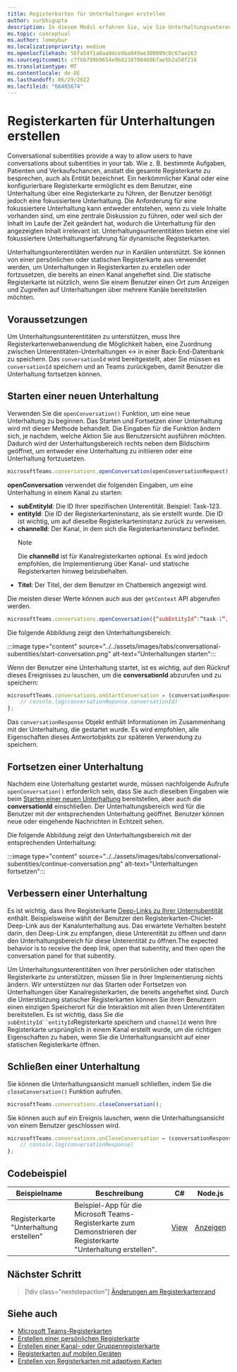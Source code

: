 ```yaml
---
title: Registerkarten für Unterhaltungen erstellen
author: surbhigupta
description: In diesem Modul erfahren Sie, wie Sie Unterhaltungsunterentitätschats für Ihre Kanalregisterkarten erstellen und Unterhaltungen mithilfe von Codebeispielen verwalten.
ms.topic: conceptual
ms.author: lomeybur
ms.localizationpriority: medium
ms.openlocfilehash: 56fa54f1a8aa9dce9ba049ae300099c0c67ae263
ms.sourcegitcommit: c7fbb789b9654e9b8238700460b7ae5b2a58f216
ms.translationtype: MT
ms.contentlocale: de-DE
ms.lasthandoff: 06/29/2022
ms.locfileid: "66485674"
---
```

# <a name="create-conversational-tabs"></a>Registerkarten für Unterhaltungen erstellen

Conversational subentities provide a way to allow users to have conversations about subentities in your tab. Wie z. B. bestimmte Aufgaben, Patienten und Verkaufschancen, anstatt die gesamte Registerkarte zu besprechen, auch als Entität bezeichnet. Ein herkömmlicher Kanal oder eine konfigurierbare Registerkarte ermöglicht es dem Benutzer, eine Unterhaltung über eine Registerkarte zu führen, der Benutzer benötigt jedoch eine fokussiertere Unterhaltung. Die Anforderung für eine fokussiertere Unterhaltung kann entweder entstehen, wenn zu viele Inhalte vorhanden sind, um eine zentrale Diskussion zu führen, oder weil sich der Inhalt im Laufe der Zeit geändert hat, wodurch die Unterhaltung für den angezeigten Inhalt irrelevant ist. Unterhaltungsunterentitäten bieten eine viel fokussiertere Unterhaltungserfahrung für dynamische Registerkarten.

Unterhaltungsunterentitäten werden nur in Kanälen unterstützt. Sie können von einer persönlichen oder statischen Registerkarte aus verwendet werden, um Unterhaltungen in Registerkarten zu erstellen oder fortzusetzen, die bereits an einen Kanal angeheftet sind. Die statische Registerkarte ist nützlich, wenn Sie einem Benutzer einen Ort zum Anzeigen und Zugreifen auf Unterhaltungen über mehrere Kanäle bereitstellen möchten.

## <a name="prerequisites"></a>Voraussetzungen

Um Unterhaltungsunterentitäten zu unterstützen, muss Ihre Registerkartenwebanwendung die Möglichkeit haben, eine Zuordnung zwischen Unterentitäten-Unterhaltungen ↔ in einer Back-End-Datenbank zu speichern. Das `conversationId` wird bereitgestellt, aber Sie müssen es `conversationId` speichern und an Teams zurückgeben, damit Benutzer die Unterhaltung fortsetzen können.

## <a name="start-a-new-conversation"></a>Starten einer neuen Unterhaltung

Verwenden Sie die `openConversation()` Funktion, um eine neue Unterhaltung zu beginnen. Das Starten und Fortsetzen einer Unterhaltung wird mit dieser Methode behandelt. Die Eingaben für die Funktion ändern sich, je nachdem, welche Aktion Sie aus Benutzersicht ausführen möchten. Dadurch wird der Unterhaltungsbereich rechts neben dem Bildschirm geöffnet, um entweder eine Unterhaltung zu initiieren oder eine Unterhaltung fortzusetzen.

``` javascript
microsoftTeams.conversations.openConversation(openConversationRequest);
```

**openConversation** verwendet die folgenden Eingaben, um eine Unterhaltung in einem Kanal zu starten:

* **subEntityId**: Die ID Ihrer spezifischen Unterentität. Beispiel: Task-123.
* **entityId**: Die ID der Registerkarteninstanz, als sie erstellt wurde. Die ID ist wichtig, um auf dieselbe Registerkarteninstanz zurück zu verweisen.
* **channelId**: Der Kanal, in dem sich die Registerkarteninstanz befindet.
   > [!NOTE]
   > Die **channelId** ist für Kanalregisterkarten optional. Es wird jedoch empfohlen, die Implementierung über Kanal- und statische Registerkarten hinweg beizubehalten.
* **Titel**: Der Titel, der dem Benutzer im Chatbereich angezeigt wird.

Die meisten dieser Werte können auch aus der `getContext` API abgerufen werden.

```javascript
microsoftTeams.conversations.openConversation({“subEntityId”:”task-1”, “entityId”: “tabInstanceId-1”, “channelId”: ”19:baa6e71f65b948d189bf5c892baa8e5a@thread.skype”, “title”: "Task Title”});
```

Die folgende Abbildung zeigt den Unterhaltungsbereich:

:::image type="content" source="../../assets/images/tabs/conversational-subentities/start-conversation.png" alt-text="Unterhaltungen starten":::

Wenn der Benutzer eine Unterhaltung startet, ist es wichtig, auf den Rückruf dieses Ereignisses zu lauschen, um die **conversationId** abzurufen und zu speichern:

```javascript
microsoftTeams.conversations.onStartConversation = (conversationResponse) => {
    // console.log(conversationReponse.conversationId)
};
```

Das `conversationResponse` Objekt enthält Informationen im Zusammenhang mit der Unterhaltung, die gestartet wurde. Es wird empfohlen, alle Eigenschaften dieses Antwortobjekts zur späteren Verwendung zu speichern.

## <a name="continue-a-conversation"></a>Fortsetzen einer Unterhaltung

Nachdem eine Unterhaltung gestartet wurde, müssen nachfolgende Aufrufe `openConversation()` erforderlich sein, dass Sie auch dieselben Eingaben wie beim [Starten einer neuen Unterhaltung](#start-a-new-conversation) bereitstellen, aber auch die **conversationId** einschließen. Der Unterhaltungsbereich wird für die Benutzer mit der entsprechenden Unterhaltung geöffnet. Benutzer können neue oder eingehende Nachrichten in Echtzeit sehen.

Die folgende Abbildung zeigt den Unterhaltungsbereich mit der entsprechenden Unterhaltung:

:::image type="content" source="../../assets/images/tabs/conversational-subentities/continue-conversation.png" alt-text="Unterhaltungen fortsetzen":::

## <a name="enhance-a-conversation"></a>Verbessern einer Unterhaltung

Es ist wichtig, dass Ihre Registerkarte [Deep-Links zu Ihrer Unternubentität](~/concepts/build-and-test/deep-links.md) enthält. Beispielsweise wählt der Benutzer den Registerkarten-Chiclet-Deep-Link aus der Kanalunterhaltung aus. Das erwartete Verhalten besteht darin, den Deep-Link zu empfangen, diese Unterentität zu öffnen und dann den Unterhaltungsbereich für diese Unterentität zu öffnen.The expected behavior is to receive the deep link, open that subentity, and then open the conversation panel for that subentity.

Um Unterhaltungsunterentitäten von Ihrer persönlichen oder statischen Registerkarte zu unterstützen, müssen Sie in Ihrer Implementierung nichts ändern. Wir unterstützen nur das Starten oder Fortsetzen von Unterhaltungen über Kanalregisterkarten, die bereits angeheftet sind. Durch die Unterstützung statischer Registerkarten können Sie ihren Benutzern einen einzigen Speicherort für die Interaktion mit allen Ihren Unterentitäten bereitstellen. Es ist wichtig, dass Sie die `subEntityId``entityId`Registerkarte speichern und `channelId` wenn Ihre Registerkarte ursprünglich in einem Kanal erstellt wurde, um die richtigen Eigenschaften zu haben, wenn Sie die Unterhaltungsansicht auf einer statischen Registerkarte öffnen.

## <a name="close-a-conversation"></a>Schließen einer Unterhaltung

Sie können die Unterhaltungsansicht manuell schließen, indem Sie die `closeConversation()` Funktion aufrufen.

```javascript
microsoftTeams.conversations.closeConversation();
```

Sie können auch auf ein Ereignis lauschen, wenn die Unterhaltungsansicht von einem Benutzer geschlossen wird.

```javascript
microsoftTeams.conversations.onCloseConversation = (conversationResponse) => {
    // console.log(conversationResponse)
};
```

## <a name="code-sample"></a>Codebeispiel

| Beispielname | Beschreibung | C# |Node.js|
|-------------|-------------|------|----|
|Registerkarte "Unterhaltung erstellen"| Beispiel-App für die Microsoft Teams-Registerkarte zum Demonstrieren der Registerkarte "Unterhaltung erstellen". | [View](https://github.com/OfficeDev/Microsoft-Teams-Samples/tree/main/samples/tab-conversations/csharp) |  [Anzeigen](https://github.com/OfficeDev/Microsoft-Teams-Samples/tree/main/samples/tab-conversations/nodejs) |

## <a name="next-step"></a>Nächster Schritt

> [!div class="nextstepaction"]
> [Änderungen am Registerkartenrand](~/resources/removing-tab-margins.md)

## <a name="see-also"></a>Siehe auch

* [Microsoft Teams-Registerkarten](~/tabs/what-are-tabs.md)
* [Erstellen einer persönlichen Registerkarte](~/tabs/how-to/create-personal-tab.md)
* [Erstellen einer Kanal- oder Gruppenregisterkarte](~/tabs/how-to/create-channel-group-tab.md)
* [Registerkarten auf mobilen Geräten](~/tabs/design/tabs-mobile.md)
* [Erstellen von Registerkarten mit adaptiven Karten](~/tabs/how-to/build-adaptive-card-tabs.md)
